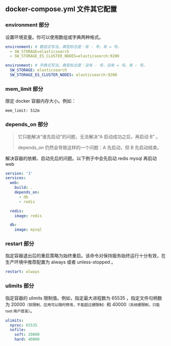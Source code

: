 ## docker-compose.yml 文件其它配置

### environment 部分

设置环境变量。你可以使用数组或字典两种格式。

```yaml
environment: # 数组式写法。典型标志是：有 - 号，有 = 号。
  - SW_STORAGE=elasticsearch
  - SW_STORAGE_ES_CLUSTER_NODES=elasticsearch:9200

environment: # 字典式写法。典型标志是：没有 - 号，没有 = 号。有 : 号。
  SW_STORAGE: elasticsearch
  SW_STORAGE_ES_CLUSTER_NODES: elasticsearch:9200
```

### mem_limit 部分

限定 docker 容器内存大小。例如：

```
mem_limit: 512m
```

### depends_on 部分

> 它只能解决“谁先启动”的问题，无法解决“A 启动成功之后，再启动 B” 。
> 
> depends_on 仍然会导致这样的一个问题：A 先启动，但 B 先启动结束。

解决容器的依赖、启动先后的问题。以下例子中会先启动 redis mysql 再启动 web

```yaml
version: '3'
services:
  web:
    build: .
    depends_on:
      - db
      - redis

  redis:
    image: redis

  db:
    image: mysql
```


### restart 部分

指定容器退出后的重启策略为始终重启。该命令对保持服务始终运行十分有效，在生产环境中推荐配置为 always 或者 unless-stopped 。

```yaml
restart: always
```


### ulimits 部分

指定容器的 ulimits 限制值。例如，指定最大进程数为 65535 ，指定文件句柄数为 20000<small>（软限制，应用可以随时修改，不能超过硬限制）</small>和 40000<small>（系统硬限制，只能 root 用户提高）</small>。

```yaml
ulimits:
  nproc: 65535
  nofile:
    soft: 20000
    hard: 40000
```

